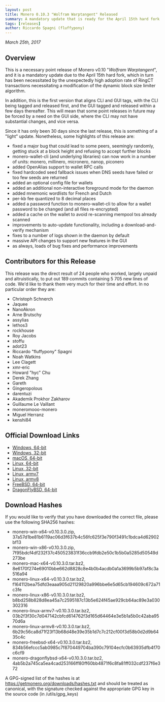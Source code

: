 ```yaml
---
layout: post
title: Monero 0.10.3 "Wolfram Warptangent" Released
summary: A mandatory update that is ready for the April 15th hard fork
tags: [releases]
author: Riccardo Spagni (fluffypony)
---
```


*March 25th, 2017*

## Overview

This is a necessary point release of Monero v0.10 "_Wolfram Warptangent_", and it is a mandatory update due to the April 15th hard fork, which in turn has been necessitated by the unexpectedly high adoption rate of RingCT transactions necessitating a modification of the dynamic block size limiter algorithm.

In addition, this is the first version that aligns CLI and GUI tags, with the CLI being tagged and released first, and the GUI tagged and released within a few days thereafter. This will mean that some point releases in future may be forced by a need on the GUI side, where the CLI may not have substantial changes, and vice versa.

Since it has only been 30 days since the last release, this is something of a "light" update. Nonetheless, some highlights of this release are:

- fixed a major bug that could lead to some peers, seemingly randomly, getting stuck at a block height and refusing to accept further blocks
- monero-wallet-cli (and underlying libraries) can now work in a number of units: monero, millinero, micronero, nanop, piconero
- added OpenAlias support to wallet RPC calls
- fixed hardcoded seed fallback issues when DNS seeds have failed or too few seeds are returned
- added an optional config file for wallets
- added an additional non-interactive foreground mode for the daemon
- added mnemonic wordlists for French and Dutch
- per-kb fee quantized to 8 decimal places
- added a password function to monero-wallet-cli to allow for a wallet password to be changed (and all files re-encrypted)
- added a cache on the wallet to avoid re-scanning mempool txs already scanned
- improvements to auto-update functionality, including a download-and-verify mechanism
- fixes to a number of logs shown in the daemon by default
- massive API changes to support new features in the GUI
- as always, loads of bug fixes and performance improvements

## Contributors for this Release

This release was the direct result of 24 people who worked, largely unpaid and altruistically, to put out 189 commits containing 5 705 new lines of code. We'd like to thank them very much for their time and effort. In no particular order they are:

- Christoph Schnerch
- Jaquee
- NanoAkron
- Arne Brutschy
- assylias
- lethos3
- rockhouse
- Roy Jacobs
- stoffu
- adot23
- Riccardo "fluffypony" Spagni
- Noah Watkins
- Lee Clagett
- xmr-eric
- Howard "hyc" Chu
- Derek Zhang
- Gareth
- Gingeropolous
- darentuzi
- Akademik Prokhor Zakharov
- Guillaume Le Vaillant
- moneromooo-monero
- Miguel Herranz
- kenshi84

## Official Download Links
- [Windows, 64-bit](https://downloads.getmonero.org/cli/monero-win-x64-v0.10.3.0.zip)
- [Windows, 32-bit](https://downloads.getmonero.org/cli/monero-win-x86-v0.10.3.0.zip)
- [macOS, 64-bit](https://downloads.getmonero.org/cli/monero-mac-x64-v0.10.3.0.tar.bz2)
- [Linux, 64-bit](https://downloads.getmonero.org/cli/monero-linux-x64-v0.10.3.0.tar.bz2)
- [Linux, 32-bit](https://downloads.getmonero.org/cli/monero-linux-x86-v0.10.3.0.tar.bz2)
- [Linux, armv7](https://downloads.getmonero.org/cli/monero-linux-armv7-v0.10.3.0.tar.bz2)
- [Linux, armv8](https://downloads.getmonero.org/cli/monero-linux-armv8-v0.10.3.0.tar.bz2)
- [FreeBSD, 64-bit](https://downloads.getmonero.org/cli/monero-freebsd-x64-v0.10.3.0.tar.bz2)
- [DragonFlyBSD, 64-bit](https://downloads.getmonero.org/cli/monero-dragonflybsd-x64-v0.10.3.0.tar.bz2)

## Download Hashes

If you would like to verify that you have downloaded the correct file, please use the following SHA256 hashes:

- monero-win-x64-v0.10.3.0.zip, 37a57d1be81b6119ac06d3f637b4c56fc625f3e790f3491c1bdca4d62902bf13
- monero-win-x86-v0.10.3.0.zip, 7f95bdcf4df232f37c450523831f36ccb9fdb2e50c1b5b0a5285d50549d273be
- monero-mac-x64-v0.10.3.0.tar.bz2, 8e6170f274e69010bbe662d8828c8e4b0b4acdb0a1a3699b5b97af8c3a516a94
- monero-linux-x64-v0.10.3.0.tar.bz2, f164112bea75dfd3eaaa905d21129820a996bbe6e5d65cb194609c672a71c3fe
- monero-linux-x86-v0.10.3.0.tar.bz2, b8bd258b828d8ea45a7c2595187c13b5e624f45ae929cb64ac89e3a030302316
- monero-linux-armv7-v0.10.3.0.tar.bz2, 03b2f3f30c7d047142cbfcd614762f3d165d64464e3e5b1a5b0c42aba9570d6a
- monero-linux-armv8-v0.10.3.0.tar.bz2, 6b29c56ca8d71f23f13b68d48e39e35b1d7c7c212cf00f3d58b0d2d9b6435c4c
- monero-freebsd-x64-v0.10.3.0.tar.bz2, 834b56efccc5ab0985c7f870449704ba390c79104ecfc0b63935dfb4f70c6cf9
- monero-dragonflybsd-x64-v0.10.3.0.tar.bz2, 4ab5b2a745ca5ea4cad253166ff80ff60bb4871f6c8fa81ff032cdf237f6e372

A GPG-signed list of the hashes is at https://getmonero.org/downloads/hashes.txt and should be treated as canonical, with the signature checked against the appropriate GPG key in the source code (in /utils/gpg_keys)